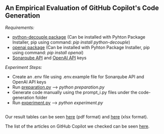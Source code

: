 ## An Empirical Evaluation of GitHub Copilot's Code Generation
*Requirements:*
- [python-decouple package](https://pypi.org/project/python-decouple/) (Can be installed with Pyhton Package Installer, pip using command: *pip install python-decouple*)
- [openai package](https://pypi.org/project/openai/) (Can be installed with Pyhton Package Installer, pip using command: *pip install openai*)
- [Sonarqube API](https://docs.sonarqube.org/latest/extend/web-api/) and [OpenAI API](https://openai.com/api/) keys

*Experiment Steps:*
- Create an .env file using .env.example file for Sonarqube API and OpenAI API keys
- Run [preparation.py](https://github.com/ease22-sub39/An-Empirical-Evaluation-of-GitHub-Copilot-s-Code-Generation/blob/main/preparation.py)
  --> *python preparation.py*
- Generate code manually using the prompt_i.py files under the code-generation folder
- Run [experiment.py](https://github.com/ease22-sub39/An-Empirical-Evaluation-of-GitHub-Copilot-s-Code-Generation/blob/main/experiment.py)
 --> *python experiment.py*
##
Our result tables can be seen [here](https://github.com/esem2022-copilot/-An-Empirical-Evaluation-of-GitHub-Copilot-s-Code-Generation-/blob/main/misc/Copilot_Results.pdf) (pdf format) and [here](https://github.com/esem2022-copilot/-An-Empirical-Evaluation-of-GitHub-Copilot-s-Code-Generation-/blob/main/misc/Copilot_Results.xlsx) (xlsx format).

The list of the articles on GitHub Copilot we checked can be seen [here](https://github.com/esem2022-copilot/-An-Empirical-Evaluation-of-GitHub-Copilot-s-Code-Generation-/blob/main/misc/article_names_and_links.pdf).
